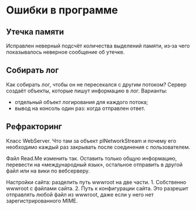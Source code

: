 ﻿# Ошибки в программе

## Утечка памяти

Исправлен неверный подсчёт количества выделений памяти, из‐за чего показывалось неверное сообщение об утечке.


## Собирать лог

Как собирать лог, чтобы он не пересекался с другим потоком? Сервер создаёт объекты, которые пишут информацию в лог. Варианты:

* отдельный объект логирования для каждого потока;
* вывод на консоль один раз: когда отправлен ответ.


## Рефракторинг

Класс WebServer. Что там за объект pINetworkStream и почему его необходимо каждый раз закрывать после соединения с пользователем.

Файл Read.Me изменить так. Оставить только общую информацию, перевести на «международный язык», остальное отправить в другой файл или на вики по вебсерверу.

Настройки сайта: разделить путь wwwroot на две части. 1. Собственно wwwroot с файлами сайта. 2. Путь к конфигурации сайта. Это разрешит отправлять любой файл из wwwroot, даже если у него нет зарегистрированного MIME.